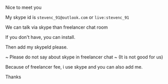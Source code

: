 Nice to meet you

My skype id is `stevenc_91@outlook.com` or `live:stevenc_91`

We can talk via skype than freelancer chat room

If you don't have, you can install.

Then add my skypeId please.

~ Please do not say about skype in freelancer chat ~ (It is not good for us)

Because of freelancer fee, i use skype and you can also add me.

Thanks
